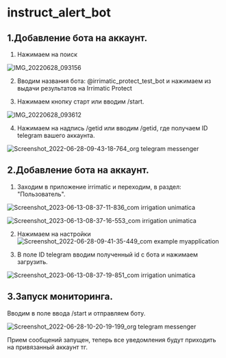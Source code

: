 # instruct_alert_bot

## 1.Добавление бота на аккаунт.

1) Нажимаем на поиск

![IMG_20220628_093156](https://user-images.githubusercontent.com/63918733/176109525-af921577-6970-4b9f-8fa9-9b99f0f6aa39.jpg)

2) Вводим названия бота: @irrimatic_protect_test_bot и нажимаем из выдачи результатов на Irrimatic Protect


3) Нажимаем кнопку старт или вводим /start.

![IMG_20220628_093612](https://user-images.githubusercontent.com/63918733/176110430-8e9c31aa-9d8f-4671-964d-de05cc0ca096.jpg)

4) Нажимаем на надпись /getid или вводим /getid, где получаем ID telegram вашего аккаунта.

![Screenshot_2022-06-28-09-43-18-764_org telegram messenger](https://user-images.githubusercontent.com/63918733/176116803-9c3b07e1-5586-4ed2-854c-15ce24854b62.jpg)

## 2.Добавление бота на аккаунт.

1) Заходим в приложение irrimatic и переходим, в раздел: "Пользователь".

  
![Screenshot_2023-06-13-08-37-11-836_com irrigation unimatica](https://github.com/IATWUkS/instruct_alert_bot/assets/63918733/bb282fec-d0b7-49c7-8559-30ffbcf95acf)


![Screenshot_2023-06-13-08-37-16-553_com irrigation unimatica](https://github.com/IATWUkS/instruct_alert_bot/assets/63918733/edc8ab6c-91db-4bdd-987f-14a4ac8f040a)


2) Нажимаем на настройки ![Screenshot_2022-06-28-09-41-35-449_com example myapplication](https://user-images.githubusercontent.com/63918733/176115741-d3bb8ff5-6343-4656-858f-6da9e0708d45.jpg)

3) В поле ID telegram вводим полученный id с бота и нажимаем загрузить.

![Screenshot_2023-06-13-08-37-19-851_com irrigation unimatica](https://github.com/IATWUkS/instruct_alert_bot/assets/63918733/5135532d-188d-473b-a62a-17cc5549b44b)

## 3.Запуск мониторинга.

Вводим в поле ввода /start и отправляем боту.

![Screenshot_2022-06-28-10-20-19-199_org telegram messenger](https://user-images.githubusercontent.com/63918733/176118360-8fbc8972-c9f2-4ec4-9a0f-d6d25ff003e9.jpg)

Прием сообщений запущен, теперь все уведомления будут приходить на привязанный аккаунт тг.
